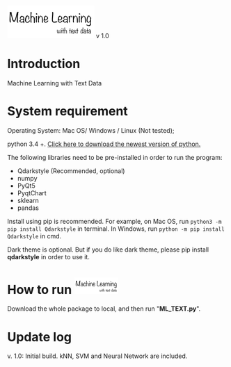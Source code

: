 <img src="https://github.com/manpeihong/ML_TEXT/blob/master/Images/logo_b.png" width="200"> v 1.0


# Introduction
Machine Learning with Text Data

# System requirement

Operating System: Mac OS/ Windows / Linux (Not tested);

python 3.4 +. [Click here to download the newest version of python.](https://www.python.org/downloads/)

The following libraries need to be pre-installed in order to run the program:

- Qdarkstyle (Recommended, optional)
- numpy
- PyQt5
- PyqtChart
- sklearn
- pandas

Install using pip is recommended. 
For example, on Mac OS, run `python3 -m pip install Qdarkstyle` in terminal. In Windows, run `python -m pip install Qdarkstyle` in cmd. 

Dark theme is optional. But if you do like dark theme, please pip install **qdarkstyle** in order to use it. 

# How to run <img src="https://github.com/manpeihong/ML_TEXT/blob/master/Images/logo_b.png" width="100">

Download the whole package to local, and then run "**ML_TEXT.py**".

# Update log

v. 1.0: Initial build. kNN, SVM and Neural Network are included. 
